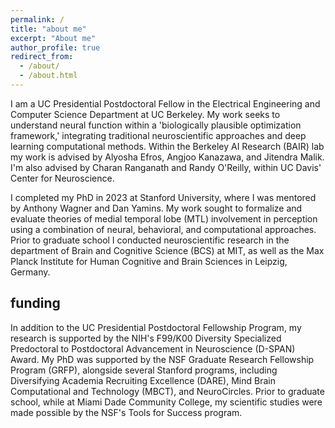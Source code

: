 ```yaml
---
permalink: /
title: "about me"
excerpt: "About me"
author_profile: true
redirect_from: 
  - /about/
  - /about.html
---
```


I am a UC Presidential Postdoctoral Fellow in the Electrical Engineering and Computer Science Department at UC Berkeley. My work seeks to understand neural function within a 'biologically plausible optimization framework,' integrating traditional neuroscientific approaches and deep learning computational methods.  Within the Berkeley AI Research (BAIR) lab my work is advised by Alyosha Efros, Angjoo Kanazawa, and Jitendra Malik. I'm also advised by Charan Ranganath and Randy O'Reilly, within UC Davis' Center for Neuroscience.

I completed my PhD in 2023 at Stanford University, where I was mentored by Anthony Wagner and Dan Yamins. My work sought to formalize and evaluate theories of medial temporal lobe (MTL) involvement in perception using a combination of neural, behavioral, and computational approaches. Prior to graduate school I conducted neuroscientific research in the department of Brain and Cognitive Science (BCS) at MIT, as well as the Max Planck Institute for Human Cognitive and Brain Sciences in Leipzig, Germany.

## funding

In addition to the UC Presidential Postdoctoral Fellowship Program, my research is supported by the NIH's F99/K00 Diversity Specialized Predoctoral to Postdoctoral Advancement in Neuroscience (D-SPAN) Award. My PhD was supported by the NSF Graduate Research Fellowship Program (GRFP), alongside several Stanford programs, including Diversifying Academia Recruiting Excellence (DARE), Mind Brain Computational and Technology (MBCT), and NeuroCircles. Prior to graduate school, while at Miami Dade Community College, my scientific studies were made possible by the NSF's Tools for Success program.
